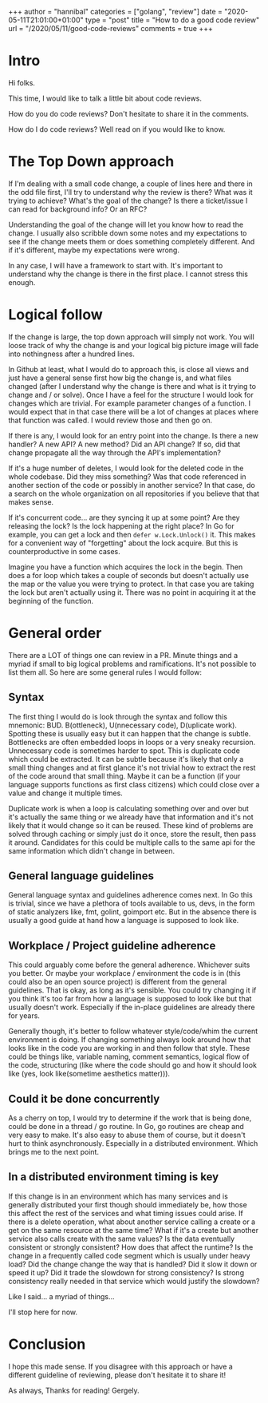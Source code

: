 +++
author = "hannibal"
categories = ["golang", "review"]
date = "2020-05-11T21:01:00+01:00"
type = "post"
title = "How to do a good code review"
url = "/2020/05/11/good-code-reviews"
comments = true
+++

# Intro

Hi folks.

This time, I would like to talk a little bit about code reviews.

How do you do code reviews? Don't hesitate to share it in the comments.

How do I do code reviews? Well read on if you would like to know.

# The Top Down approach

If I'm dealing with a small code change, a couple of lines here and there in the odd file
first, I'll try to understand why the review is there? What was it trying to achieve? What's
the goal of the change? Is there a ticket/issue I can read for background info? Or an RFC?

Understanding the goal of the change will let you know how to read the change. I usually also
scribble down some notes and my expectations to see if the change meets them or does something
completely different. And if it's different, maybe my expectations were wrong.

In any case, I will have a framework to start with. It's important to understand why the change
is there in the first place. I cannot stress this enough.

# Logical follow

If the change is large, the top down approach will simply not work. You will loose track of
why the change is and your logical big picture image will fade into nothingness after a hundred lines.

In Github at least, what I would do to approach this, is close all views and just have a general sense first
how big the change is, and what files changed (after I understand why the change is there and what is it trying
to change and / or solve). Once I have a feel for the structure I would look for changes which are trivial.
For example parameter changes of a function. I would expect that in that case there will be a lot of changes at places
where that function was called. I would review those and then go on.

If there is any, I would look for an entry point into the change. Is there a new handler? A new API?
A new method? Did an API change? If so, did that change propagate all the way through the API's implementation?

If it's a huge number of deletes, I would look for the deleted code in the whole codebase. Did they miss something?
Was that code referenced in another section of the code or possibly in another service? In that case, do a search
on the whole organization on all repositories if you believe that that makes sense.

If it's concurrent code... are they syncing it up at some point? Are they releasing the lock? Is the lock happening
at the right place? In Go for example, you can get a lock and then `defer w.Lock.Unlock()` it. This makes
for a convenient way of "forgetting" about the lock acquire. But this is counterproductive in some cases.

Imagine you have a function which acquires the lock in the begin. Then does a for loop which takes a couple of seconds
but doesn't actually use the map or the value you were trying to protect. In that case you are taking the
lock but aren't actually using it. There was no point in acquiring it at the beginning of the function.

# General order

There are a LOT of things one can review in a PR. Minute things and a myriad if small to big logical
problems and ramifications. It's not possible to list them all. So here are some general rules I would
follow:

## Syntax

The first thing I would do is look through the syntax and follow this mnemonic: BUD.
B(ottleneck), U(nnecessary code), D(uplicate work). Spotting these is usually easy but it can happen
that the change is subtle. Bottlenecks are often embedded loops in loops or a very sneaky recursion.
Unnecessary code is sometimes harder to spot. This is duplicate code which could be extracted. It can be subtle
because it's likely that only a small thing changes and at first glance it's not trivial how to extract
the rest of the code around that small thing. Maybe it can be a function (if your language supports functions
as first class citizens) which could close over a value and change it multiple times.

Duplicate work is when a loop is calculating something over and over but it's actually the same thing or
we already have that information and it's not likely that it would change so it can be reused. These kind of
problems are solved through caching or simply just do it once, store the result, then pass it around. Candidates
for this could be multiple calls to the same api for the same information which didn't change in between.

## General language guidelines

General language syntax and guidelines adherence comes next. In Go this is trivial, since we have a plethora
of tools available to us, devs, in the form of static analyzers like, fmt, golint, goimport etc. But in the
absence there is usually a good guide at hand how a language is supposed to look like.

## Workplace / Project guideline adherence

This could arguably come before the general adherence. Whichever suits you better. Or maybe your workplace / environment
the code is in (this could also be an open source project) is different from the general guidelines. That is okay, as
long as it's sensible. You could try changing it if you think it's too far from how a language is supposed to look like
but that usually doesn't work. Especially if the in-place guidelines are already there for years.

Generally though, it's better to follow whatever style/code/whim the current environment is doing. If changing something
always look around how that looks like in the code you are working in and then follow that style. These could be things like,
variable naming, comment semantics, logical flow of the code, structuring (like where the code should go and how it should look
like (yes, look like(sometime aesthetics matter))).


## Could it be done concurrently

As a cherry on top, I would try to determine if the work that is being done, could be done in a thread / go routine. In Go, go routines
are cheap and very easy to make. It's also easy to abuse them of course, but it doesn't hurt to think asynchronously. Especially in
a distributed environment. Which brings me to the next point.

## In a distributed environment timing is key

If this change is in an environment which has many services and is generally distributed your first though should immediately
be, how those this affect the rest of the services and what timing issues could arise. If there is a delete operation, what about
another service calling a create or a get on the same resource at the same time? What if it's a create but another service also calls
create with the same values? Is the data eventually consistent or strongly consistent? How does that affect the runtime? Is the change
in a frequently called code segment which is usually under heavy load? Did the change change the way that is handled? Did it slow it down
or speed it up? Did it trade the slowdown for strong consistency? Is strong consistency really needed in that service which would
justify the slowdown?

Like I said... a myriad of things...

I'll stop here for now.

# Conclusion

I hope this made sense. If you disagree with this approach or have a different guideline of reviewing, please don't hesitate it to share it!

As always,
Thanks for reading!
Gergely.
